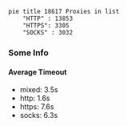 
```mermaid
pie title 18617 Proxies in list
    "HTTP" : 13853
    "HTTPS": 3305
    "SOCKS" : 3032
```

### Some Info
#### Average Timeout

- mixed: 3.5s
- http: 1.6s
- https: 7.6s
- socks: 6.3s